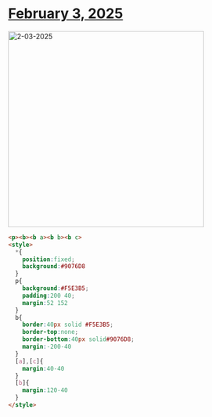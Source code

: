 # [February 3, 2025](https://cssbattle.dev/play/bHKdK1RHDMgFRN3qqNqD)

<img src="https://firebasestorage.googleapis.com/v0/b/cssbattleapp.appspot.com/o/user%2Fe6YbeBahWNPT7VpE2rE2p85byxa2%2Ftargets%2Ftarget_LIZDYbq@2x.png?alt=media" width="400" alt="2-03-2025" />

```html
<p><b><b a><b b><b c>
<style>
  *{
    position:fixed;
    background:#9076D8
  }
  p{
    background:#F5E3B5;
    padding:200 40;
    margin:52 152
  }
  b{
    border:40px solid #F5E3B5;
    border-top:none;
    border-bottom:40px solid#9076D8;
    margin:-200-40
  }
  [a],[c]{
    margin:40-40
  }
  [b]{
    margin:120-40
  }
</style>
```
